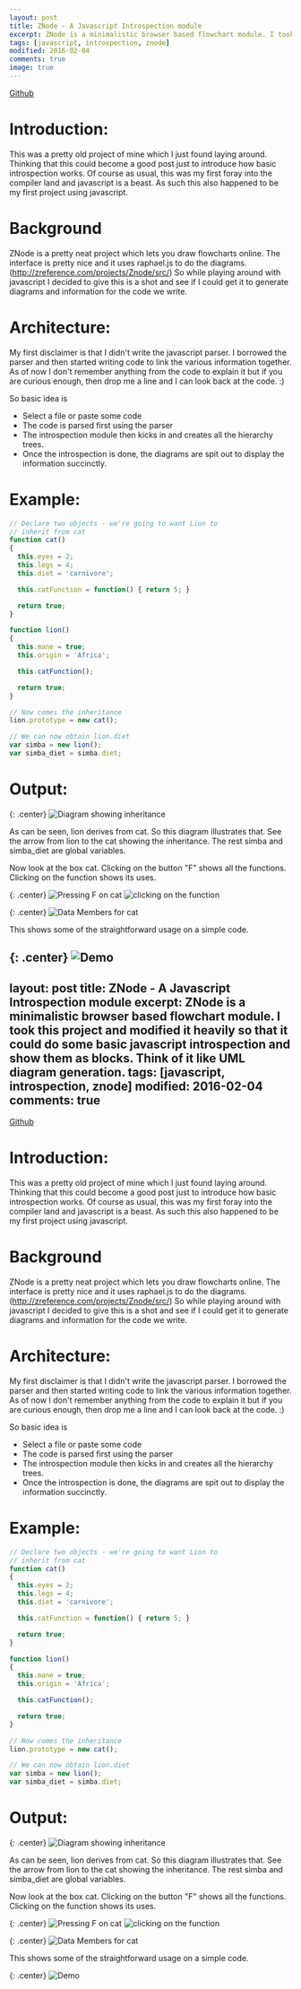 ```yaml
---
layout: post
title: ZNode - A Javascript Introspection module
excerpt: ZNode is a minimalistic browser based flowchart module. I took this project and modified it heavily so that it could do some basic javascript introspection and show them as blocks. Think of it like UML diagram generation.
tags: [javascript, introspection, znode]
modified: 2016-02-04
comments: true
image: true
---
```

[Github](https://github.com/ssarangi/JsIntrospection)

# Introduction:
This was a pretty old project of mine which I just found laying around. Thinking that this could become a good post just to introduce how basic introspection works. Of course as usual, this was my first foray into the compiler land and javascript is a beast. As such this also happened to be my first project using javascript.

# Background
ZNode is a pretty neat project which lets you draw flowcharts online. The interface is pretty nice and it uses raphael.js to do the diagrams. (http://zreference.com/projects/Znode/src/)
So while playing around with javascript I decided to give this is a shot and see if I could get it to generate diagrams and information for the code we write.

# Architecture:
My first disclaimer is that I didn't write the javascript parser. I borrowed the parser and then started writing code to link the various information together. As of now I don't remember anything from the code to explain it but if you are curious enough, then drop me a line and I can look back at the code. :)

So basic idea is
- Select a file or paste some code
- The code is parsed first using the parser
- The introspection module then kicks in and creates all the hierarchy trees.
- Once the introspection is done, the diagrams are spit out to display the information succinctly.

# Example:
~~~javascript
// Declare two objects - we're going to want Lion to
// inherit from cat
function cat()
{
  this.eyes = 2;
  this.legs = 4;
  this.diet = 'carnivore';

  this.catFunction = function() { return 5; }

  return true;
}

function lion()
{
  this.mane = true;
  this.origin = 'Africa';

  this.catFunction();

  return true;
}

// Now comes the inheritance
lion.prototype = new cat();

// We can now obtain lion.diet
var simba = new lion();
var simba_diet = simba.diet;
~~~

# Output:

{: .center}
![Diagram showing inheritance](/img/blog/znode/simple_inheritance_1.png "Overall Inheritance")

As can be seen, lion derives from cat. So this diagram illustrates that. See the arrow from lion to the cat showing the inheritance. The rest simba and simba_diet are global variables.

Now look at the box cat. Clicking on the button "F" shows all the functions. Clicking on the function shows its uses.

{: .center}
![Pressing F on cat](/img/blog/znode/simple_inheritance_2.png "Clicking on button F for cat")
![clicking on the function](/img/blog/znode/simple_inheritance_3.png "Clicking on function for cat")

{: .center}
![Data Members for cat](/img/blog/znode/simple_inheritance_4.png "Clicking on function for cat")

This shows some of the straightforward usage on a simple code.

{: .center}
![Demo](/img/blog/znode/znode_demo.gif "Demo")
---
layout: post
title: ZNode - A Javascript Introspection module
excerpt: ZNode is a minimalistic browser based flowchart module. I took this project and modified it heavily so that it could do some basic javascript introspection and show them as blocks. Think of it like UML diagram generation.
tags: [javascript, introspection, znode]
modified: 2016-02-04
comments: true
---
[Github](https://github.com/ssarangi/JsIntrospection)

# Introduction:
This was a pretty old project of mine which I just found laying around. Thinking that this could become a good post just to introduce how basic introspection works. Of course as usual, this was my first foray into the compiler land and javascript is a beast. As such this also happened to be my first project using javascript.

# Background
ZNode is a pretty neat project which lets you draw flowcharts online. The interface is pretty nice and it uses raphael.js to do the diagrams. (http://zreference.com/projects/Znode/src/)
So while playing around with javascript I decided to give this is a shot and see if I could get it to generate diagrams and information for the code we write.

# Architecture:
My first disclaimer is that I didn't write the javascript parser. I borrowed the parser and then started writing code to link the various information together. As of now I don't remember anything from the code to explain it but if you are curious enough, then drop me a line and I can look back at the code. :)

So basic idea is
- Select a file or paste some code
- The code is parsed first using the parser
- The introspection module then kicks in and creates all the hierarchy trees.
- Once the introspection is done, the diagrams are spit out to display the information succinctly.

# Example:
~~~javascript
// Declare two objects - we're going to want Lion to
// inherit from cat
function cat()
{
  this.eyes = 2;
  this.legs = 4;
  this.diet = 'carnivore';

  this.catFunction = function() { return 5; }

  return true;
}

function lion()
{
  this.mane = true;
  this.origin = 'Africa';

  this.catFunction();

  return true;
}

// Now comes the inheritance
lion.prototype = new cat();

// We can now obtain lion.diet
var simba = new lion();
var simba_diet = simba.diet;
~~~

# Output:

{: .center}
![Diagram showing inheritance](/img/blog/znode/simple_inheritance_1.png "Overall Inheritance")

As can be seen, lion derives from cat. So this diagram illustrates that. See the arrow from lion to the cat showing the inheritance. The rest simba and simba_diet are global variables.

Now look at the box cat. Clicking on the button "F" shows all the functions. Clicking on the function shows its uses.

{: .center}
![Pressing F on cat](/img/blog/znode/simple_inheritance_2.png "Clicking on button F for cat")
![clicking on the function](/img/blog/znode/simple_inheritance_3.png "Clicking on function for cat")

{: .center}
![Data Members for cat](/img/blog/znode/simple_inheritance_4.png "Clicking on function for cat")

This shows some of the straightforward usage on a simple code.

{: .center}
![Demo](/img/blog/znode/znode_demo.gif "Demo")

